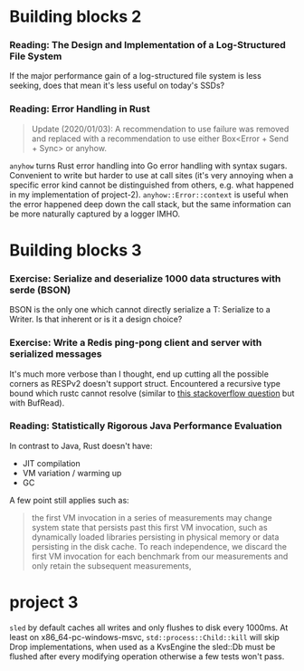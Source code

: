 # Building blocks 2

### Reading: The Design and Implementation of a Log-Structured File System

If the major performance gain of a log-structured file system is less seeking,
does that mean it's less useful on today's SSDs?

### Reading: Error Handling in Rust

> Update (2020/01/03): A recommendation to use failure was removed and replaced
> with a recommendation to use either Box<Error + Send + Sync> or anyhow.

`anyhow` turns Rust error handling into Go error handling with syntax sugars.
Convenient to write but harder to use at call sites (it's very annoying when a
specific error kind cannot be distinguished from others, e.g. what happened in
my implementation of project-2).
`anyhow::Error::context` is useful when the error happened deep down the call stack, but
the same information can be more naturally captured by a logger IMHO.

# Building blocks 3

### Exercise: Serialize and deserialize 1000 data structures with serde (BSON)

BSON is the only one which cannot directly serialize a T: Serialize to a Writer.
Is that inherent or is it a design choice?

### Exercise: Write a Redis ping-pong client and server with serialized messages

It's much more verbose than I thought, end up cutting all the possible
corners as RESPv2 doesn't support struct. Encountered a recursive type bound
which rustc cannot resolve (similar to [this stackoverflow question](https://stackoverflow.com/questions/53405287/whats-going-on-with-this-bizarre-recursive-type-error-in-rust)
but with BufRead).

### Reading: Statistically Rigorous Java Performance Evaluation

In contrast to Java, Rust doesn't have:

- JIT compilation
- VM variation / warming up
- GC

A few point still applies such as:

> the first VM invocation in a series of measurements may change system
> state that persists past this first VM invocation, such as dynamically
> loaded libraries persisting in physical memory or data persisting in the
> disk cache. To reach independence, we discard the first VM invocation for
> each benchmark from our measurements and only retain the subsequent
> measurements,

# project 3

`sled` by default caches all writes and only flushes to disk every 1000ms. At
least on x86_64-pc-windows-msvc, `std::process::Child::kill` will skip Drop
implementations, when used as a KvsEngine the sled::Db must be flushed after
every modifying operation otherwise a few tests won't pass.
